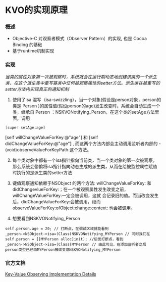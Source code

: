 # KVO的实现原理

### 概述

* Objective-C 对观察者模式（Observer Pattern）的实现, 也是 Cocoa Binding 的基础
* 基于runtime机制实现

### 实现

*当类的属性对象第一次被观察时，系统就会在运行期动态地创建该类的一个派生类，在这个派生类中重写基类中任何被观察属性的setter方法。派生类在被重写的setter方法内实现真正的通知机制*

1. 使用了isa 混写（isa-swizzling），当一个对象(假设是person对象，person的类是 Person )的属性值(假设person的age)发生改变时，系统会自动生成一个类，继承自 Person ：NSKVONotifying_Person，在这个类的setAge方法里面，调用
```
[super setAge:age]
```
[self willChangeValueForKey:@"age"] 和 [self didChangeValueForKey:@"age"] , 而这两个方法内部会主动调用监听者内部的 - (void)observeValueForKeyPath 这个方法。

2. 每个类对象中都有一个isa指针指向当前类，当一个类对象的第一次被观察，那么系统会偷偷将isa指针指向动态生成的派生类，从而在给被监控属性赋值时执行的是派生类的setter方法

3. 键值观察通知依赖于NSObject 的两个方法: willChangeValueForKey: 和 didChangevlueForKey:；在一个被观察属性发生改变之前， willChangeValueForKey:一定会被调用，这就 会记录旧的值。而当改变发生后，didChangeValueForKey:会被调用，继而 observeValueForKey:ofObject:change:context: 也会被调用。

4. 想要看到NSKVONotifying_Person
```
self.person.age = 20; // 打断点，在调试区域就能看到
_person->NSObject->isa=(Class)NSKVONotifying_MYPerson // 同时我们在
self.person = [[MYPerson alloc]init]; //后面打断点，看到
_person->NSObject->isa=(Class)MYPerson // 由此可见，在添加监听者之后
person类型已经由MYPerson被改变成NSKVONotifying_MYPerson
```

### 官方文档

[Key-Value Observing Implementation Details](https://developer.apple.com/library/archive/documentation/Cocoa/Conceptual/KeyValueObserving/Articles/KVOImplementation.html#//apple_ref/doc/uid/20002307-BAJEAIEE)
